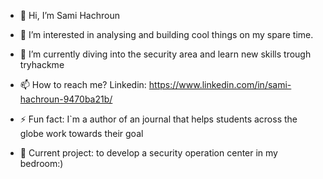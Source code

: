 - 👋 Hi, I’m Sami Hachroun
- 👀 I’m interested in analysing and building cool things on my spare time.
- 🌱 I’m currently diving into the security area and learn new skills trough tryhackme
- 📫 How to reach me? Linkedin: https://www.linkedin.com/in/sami-hachroun-9470ba21b/ 
- ⚡ Fun fact: I`m a author of an journal that helps students across the globe work towards their goal

- 🛜 Current project: to develop a security operation center in my bedroom:)
